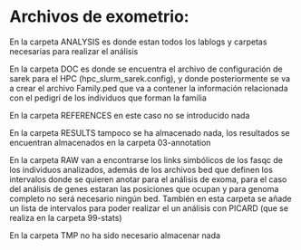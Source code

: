 # Archivos de exometrio:

En la carpeta ANALYSIS es donde estan todos los lablogs y carpetas necesarias para realizar el análisis

En la carpeta DOC es donde se encuentra el archivo de configuración de sarek para el HPC (hpc_slurm_sarek.config), y donde posteriormente se va a crear el archivo Family.ped que va a contener la información relacionada con el pedigrí de los individuos que forman la familia

En la carpeta REFERENCES en este caso no se introducido nada

En la carpeta RESULTS tampoco se ha almacenado nada, los resultados se encuentran almacenados en la carpeta 03-annotation

En la carpeta RAW van a encontrarse los links simbólicos de los fasqc de los individuos analizados, además de los archivos bed que definen los intervalos donde se quieren anotar para el análisis de exoma, para el caso del análisis de genes estaran las posiciones que ocupan y para genoma completo no será necesario ningún bed. También en esta carpeta se añade un lista de intervalos para  poder realizar el un análisis con PICARD (que se realiza en la carpeta 99-stats)

En la carpeta TMP no ha sido necesario almacenar nada
